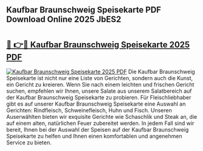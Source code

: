 ## Kaufbar Braunschweig Speisekarte PDF Download Online 2025 JbES2

# <h2><a href="http://gc7ukwe.nevu.top/?p=Kaufbar+Braunschweig+Speisekarte">🔗 👉🔴 Kaufbar Braunschweig Speisekarte 2025 PDF</a></h2>

[![Kaufbar Braunschweig Speisekarte 2025 PDF](https://i.imgur.com/dBaPXMq.png)](http://gc7ukwe.nevu.top/?p=Kaufbar+Braunschweig+Speisekarte)
Die Kaufbar Braunschweig Speisekarte ist nicht nur eine Liste von Gerichten, sondern auch die Kunst, ein Gericht zu kreieren. Wenn Sie nach einem leichten und frischen Gericht suchen, empfehlen wir Ihnen, unsere Salate aus unserem Salatbereich auf der Kaufbar Braunschweig Speisekarte zu probieren. Für Fleischliebhaber gibt es auf unserer Kaufbar Braunschweig Speisekarte eine Auswahl an Gerichten: Rindfleisch, Schweinefleisch, Huhn und Fisch. Unseren Auserwählten bieten wir exquisite Gerichte wie Schaschlik und Steak an, die auf einem alten, natürlichen Feuer zubereitet werden. In jedem Fall sind wir bereit, Ihnen bei der Auswahl der Speisen auf der Kaufbar Braunschweig Speisekarte zu helfen und Ihnen einen komfortablen und angenehmen Service zu bieten.
